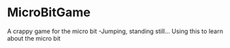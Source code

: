 # MicroBitGame
A crappy game for the micro bit -Jumping, standing still...
Using this to learn about the micro bit
